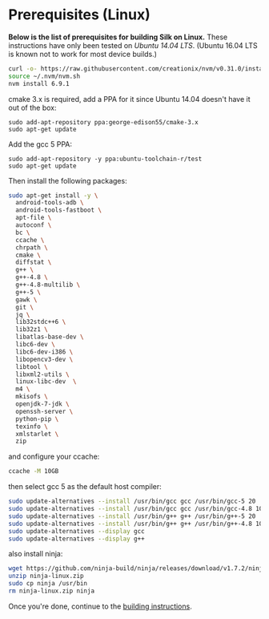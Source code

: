 # Prerequisites (Linux)

**Below is the list of prerequisites for building Silk on Linux.**
These instructions have only been tested on *Ubuntu 14.04 LTS*. (Ubuntu 16.04 LTS is known not to work for most device builds.)

```bash
curl -o- https://raw.githubusercontent.com/creationix/nvm/v0.31.0/install.sh | bash
source ~/.nvm/nvm.sh
nvm install 6.9.1
```

cmake 3.x is required, add a PPA for it since Ubuntu 14.04 doesn't have it out of the box:
```
sudo add-apt-repository ppa:george-edison55/cmake-3.x
sudo apt-get update
```

Add the gcc 5 PPA:
```
sudo add-apt-repository -y ppa:ubuntu-toolchain-r/test
sudo apt-get update
```

Then install the following packages:
```bash
sudo apt-get install -y \
  android-tools-adb \
  android-tools-fastboot \
  apt-file \
  autoconf \
  bc \
  ccache \
  chrpath \
  cmake \
  diffstat \
  g++ \
  g++-4.8 \
  g++-4.8-multilib \
  g++-5 \
  gawk \
  git \
  jq \
  lib32stdc++6 \
  lib32z1 \
  libatlas-base-dev \
  libc6-dev \
  libc6-dev-i386 \
  libopencv3-dev \
  libtool \
  libxml2-utils \
  linux-libc-dev  \
  m4 \
  mkisofs \
  openjdk-7-jdk \
  openssh-server \
  python-pip \
  texinfo \
  xmlstarlet \
  zip
```

and configure your ccache:
```bash
ccache -M 10GB
```

then select gcc 5 as the default host compiler:
```bash
sudo update-alternatives --install /usr/bin/gcc gcc /usr/bin/gcc-5 20
sudo update-alternatives --install /usr/bin/gcc gcc /usr/bin/gcc-4.8 10
sudo update-alternatives --install /usr/bin/g++ g++ /usr/bin/g++-5 20
sudo update-alternatives --install /usr/bin/g++ g++ /usr/bin/g++-4.8 10
sudo update-alternatives --display gcc
sudo update-alternatives --display g++
```

also install ninja:
```bash
wget https://github.com/ninja-build/ninja/releases/download/v1.7.2/ninja-linux.zip
unzip ninja-linux.zip
sudo cp ninja /usr/bin
rm ninja-linux.zip ninja
```

Once you're done, continue to the [building instructions](build-instructions-linux-osx.md).
